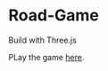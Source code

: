# Road-Game
Build with Three.js

PLay the game <a href="https://amincharoliya.github.io/Road-Game/" target="_blank">here</a>.
